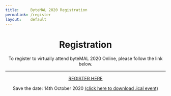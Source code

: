 ```yaml
---
title:     ByteMAL 2020 Registration
permalink: /register
layout:    default
---
```


<div class="jumbotron p-5" style="text-align: center">
  <h1>Registration</h1>
  <p class="lead">To register to virtually attend byteMAL 2020 Online, please follow the link below.</p>
  <hr class="my-4">
	<a class="btn btn-primary btn-lg my-3" href="https://www.crowdcast.io/e/bytemal-2020" target="_blank" role="button">REGISTER HERE</a>
	<p>Save the date: 14th October 2020 <a href="/bytemal-2020/byteMAL-2020-Online-Conference.ics" download>(click here to download .ical event)</a></p>
</div>

